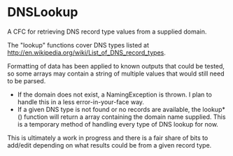DNSLookup
===========

A CFC for retrieving DNS record type values from a supplied domain.

The "lookup" functions cover DNS types listed at http://en.wikipedia.org/wiki/List_of_DNS_record_types.

Formatting of data has been applied to known outputs that could be tested, so some arrays may contain a string of multiple values that would still need to be parsed.

* If the domain does not exist, a NamingException is thrown. I plan to handle this in a less error-in-your-face way.
* If a given DNS type is not found or no records are available, the lookup*() function will return a array containing the domain name supplied. This is a temporary method of handling every type of DNS lookup for now.

This is ultimately a work in progress and there is a fair share of bits to add/edit depending on what results could be from a given record type.
